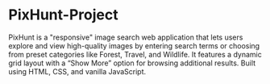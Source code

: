 # PixHunt-Project
PixHunt is a "responsive" image search web application that lets users explore and view high-quality images by entering search terms or choosing from preset categories like Forest, Travel, and Wildlife. It features a dynamic grid layout with a “Show More” option for browsing additional results. Built using HTML, CSS, and vanilla JavaScript.
